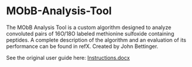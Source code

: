 # MObB-Analysis-Tool
The MObB Analysis Tool is a custom algorithm designed to analyze convoluted pairs of 16O/18O labeled methionine sulfoxide containing peptides. A complete description of the algorithm and an evaluation of its performance can be found in refX. Created by John Bettinger.

See the original user guide here: [Instructions.docx](MObBpractical_guide.docx)

